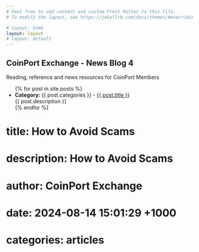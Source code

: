 ```yaml
---
# Feel free to add content and custom Front Matter to this file.
# To modify the layout, see https://jekyllrb.com/docs/themes/#overriding-theme-defaults

# layout: home
layout: layout
# layout: default
---
```

## CoinPort Exchange - News Blog 4

Reading, reference and news resources for CoinPort Members

<ul>
  {% for post in site.posts %}
    <li>
      <b>Category: </b>{{ post.categories }} - 
      <a href="{{ post.url }}">{{ post.title }}</a><br>
      {{ post.description }}<br>
    </li>
  {% endfor %}
</ul>


# title:  How to Avoid Scams
# description: How to Avoid Scams
# author: CoinPort Exchange
# date:   2024-08-14 15:01:29 +1000
# categories: articles
